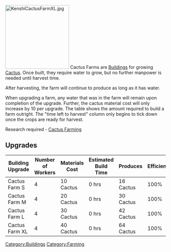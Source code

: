 <img src="KenshiCactusFarmXL.jpg" title="KenshiCactusFarmXL.jpg"
width="200" height="200" alt="KenshiCactusFarmXL.jpg" /> Cactus Farms
are [Buildings](Buildings.md "wikilink") for growing
[Cactus](Cactus.md "wikilink"). Once built, they require water to grow, but
no further manpower is needed until harvest time.

After harvesting, the farm will continue to produce as long as it has
water.

When upgrading a farm, any water that was in the farm will remain upon
completion of the upgrade. Further, the cactus material cost will only
increase by 10 per upgrade. The table shows the amount required to build
a farm outright. The "time left to harvest" column only begins to tick
down once the crops are ready for harvest.

Research required - [Cactus Farming](Cactus_Farming_(Tech).md "wikilink")

## Upgrades

| Building Upgrade | Number of Workers | Materials Cost | Estimated Build Time | Produces  | Efficiency | Time left to harvest |
|------------------|-------------------|----------------|----------------------|-----------|------------|----------------------|
| Cactus Farm S    | 4                 | 10 Cactus      | 0 hrs                | 16 Cactus | 100%       | 67 hrs               |
| Cactus Farm M    | 4                 | 20 Cactus      | 0 hrs                | 30 Cactus | 100%       | 67 hrs               |
| Cactus Farm L    | 4                 | 30 Cactus      | 0 hrs                | 42 Cactus | 100%       | 67 hrs               |
| Cactus Farm XL   | 4                 | 40 Cactus      | 0 hrs                | 64 Cactus | 100%       | 67 hrs               |

[Category:Buildings](Category:Buildings "wikilink")
[Category:Farming](Category:Farming "wikilink")
